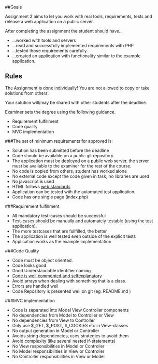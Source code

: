 ##Goals

Assignment 2 aims to let you work with real tools, requirements, tests and release a web application on a public server.

After completing the assignment the student should have...
 * ...worked with tools and servers
 * ...read and successfully implemented requirements with PHP
 * ...tested those requirements carefully.
 * ...created an application with functionality similar to the example application.
 
## Rules
The Assignment is done individually! You are not allowed to copy or take solutions from others.

Your solution will/may be shared with other students after the deadline.

Examiner sets the degree using the following guidance.
 * Requirement fulfillment
 * Code quality
 * MVC implementation

###The set of minimum requirements for approved is:
* Solution has been submitted before the deadline
* Code should be available on a public git repository. 
* The application must be deployed on a public web server, the server must be available to the examiner for the rest of the course.
* No code is copied from others, student has worked alone
* No external code except the code given in task, no libraries are used
* No javascript is used
* HTML follows [web standards](https://validator.w3.org/)
* Application can be tested with the automated test application.
* Code has one single page (index.php) 

###Requirement fulfillment
 * All mandatory test-cases should be successful 
 * Test-cases should be manually and automately testable (using the test application).
 * The more testcases that are fullfilled, the better
 * The application is well tested even outside of the explicit tests
 * Application works as the example implementation

###Code Quality
 * Code must be object oriented.
 * Code looks good
  * Good Understandable identifier naming   
  * [Code is well commented and selfexplanatory](https://www.youtube.com/watch?v=d2nqNtzLEIg)
  * Avoid arrays when dealing with something that is a class.
  * Errors are handled well 
 * Code Repository is presented well on git (eg. README.md )

###MVC implementation
 * Code is separated into Model View Controller components
  * No dependencies from Model to Controller or View
  * No dependencies from View to Controller 
  * Only use $_GET, $_POST, $_COOKIES etc in View-classes
  * No output generation in Model or Controller
  * Avoids string dependencies, uses strategies to avoid them
  * Avoid complexity (like several nested if-statements)
  * No View responsibilities in Model or Controller
  * No Model responsibilities in View or Controller
  * No Controller responsibilities in View or Model

